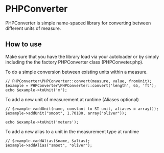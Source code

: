 # PHPConverter

PHPConverter is simple name-spaced library for converting between different units of measure.

## How to use

Make sure that you have the library load via your autoloader or by simply including the the factory PHPConverter class (PHPConveter.php).

To do a simple conversion between existing units within a measure.
	
	// PHPConverter\PHPConverter::convert(measure, value, fromUnit);
	$example = PHPConverter\PHPConverter::convert('length', 65, 'ft');
	echo $example->toUnit('m');


To add a new unit of measurement at runtime (Aliases optional)
	
	// $example->addUnit(name, constant to SI unit, aliases = array());
	$example->addUnit("smoot", 1.70180, array("oliver"));

	echo $example->toUnit('meters');

To add a new alias to a unit in the measurement type at runtime
	
	// $example->addAlias($name, $alias);
	$example->addAlias("smoot", "oliver");
